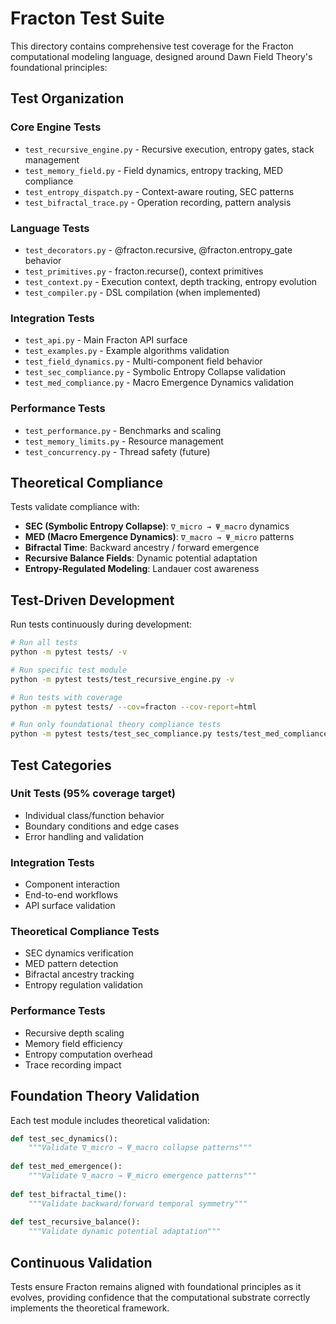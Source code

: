 # Fracton Test Suite

This directory contains comprehensive test coverage for the Fracton computational modeling language, designed around Dawn Field Theory's foundational principles:

## Test Organization

### Core Engine Tests
- `test_recursive_engine.py` - Recursive execution, entropy gates, stack management
- `test_memory_field.py` - Field dynamics, entropy tracking, MED compliance  
- `test_entropy_dispatch.py` - Context-aware routing, SEC patterns
- `test_bifractal_trace.py` - Operation recording, pattern analysis

### Language Tests
- `test_decorators.py` - @fracton.recursive, @fracton.entropy_gate behavior
- `test_primitives.py` - fracton.recurse(), context primitives
- `test_context.py` - Execution context, depth tracking, entropy evolution
- `test_compiler.py` - DSL compilation (when implemented)

### Integration Tests
- `test_api.py` - Main Fracton API surface
- `test_examples.py` - Example algorithms validation
- `test_field_dynamics.py` - Multi-component field behavior
- `test_sec_compliance.py` - Symbolic Entropy Collapse validation
- `test_med_compliance.py` - Macro Emergence Dynamics validation

### Performance Tests
- `test_performance.py` - Benchmarks and scaling
- `test_memory_limits.py` - Resource management
- `test_concurrency.py` - Thread safety (future)

## Theoretical Compliance

Tests validate compliance with:
- **SEC (Symbolic Entropy Collapse)**: `∇_micro → Ψ_macro` dynamics
- **MED (Macro Emergence Dynamics)**: `∇_macro → Ψ_micro` patterns  
- **Bifractal Time**: Backward ancestry / forward emergence
- **Recursive Balance Fields**: Dynamic potential adaptation
- **Entropy-Regulated Modeling**: Landauer cost awareness

## Test-Driven Development

Run tests continuously during development:

```bash
# Run all tests
python -m pytest tests/ -v

# Run specific test module
python -m pytest tests/test_recursive_engine.py -v

# Run tests with coverage
python -m pytest tests/ --cov=fracton --cov-report=html

# Run only foundational theory compliance tests
python -m pytest tests/test_sec_compliance.py tests/test_med_compliance.py -v
```

## Test Categories

### Unit Tests (95% coverage target)
- Individual class/function behavior
- Boundary conditions and edge cases
- Error handling and validation

### Integration Tests
- Component interaction
- End-to-end workflows
- API surface validation

### Theoretical Compliance Tests
- SEC dynamics verification
- MED pattern detection
- Bifractal ancestry tracking
- Entropy regulation validation

### Performance Tests
- Recursive depth scaling
- Memory field efficiency
- Entropy computation overhead
- Trace recording impact

## Foundation Theory Validation

Each test module includes theoretical validation:

```python
def test_sec_dynamics():
    """Validate ∇_micro → Ψ_macro collapse patterns"""
    
def test_med_emergence():
    """Validate ∇_macro → Ψ_micro emergence patterns"""
    
def test_bifractal_time():
    """Validate backward/forward temporal symmetry"""
    
def test_recursive_balance():
    """Validate dynamic potential adaptation"""
```

## Continuous Validation

Tests ensure Fracton remains aligned with foundational principles as it evolves, providing confidence that the computational substrate correctly implements the theoretical framework.
